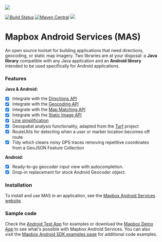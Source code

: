 [![](https://www.mapbox.com/android-sdk/images/service-splash.png)](https://www.mapbox.com/android-sdk/#mapbox_android_services)

[![Build Status](https://www.bitrise.io/app/a7eea7d04be1e2e5.svg?token=OruuJNhnjyeRnlBv0wXsFQ&branch=master)](https://www.bitrise.io/app/a7eea7d04be1e2e5) [![Maven Central](https://maven-badges.herokuapp.com/maven-central/com.mapbox.mapboxsdk/mapbox-android-services/badge.svg)](https://maven-badges.herokuapp.com/maven-central/com.mapbox.mapboxsdk/mapbox-android-services)
<a href="http://www.methodscount.com/?lib=com.mapbox.mapboxsdk%3Amapbox-java-services%3A1.3.1"><img src="https://img.shields.io/badge/Methods count-core: 690 | deps: 4795-e91e63.svg"/></a>



# Mapbox Android Services (MAS)

An open source toolset for building applications that need directions, geocoding, or static map imagery. Two libraries are at your disposal: a **Java library** compatible with any Java application and an **Android library** intended to be used specifically for Android applications.

### Features

**Java & Android:**

* [x] Integrate with the [Directions API](https://www.mapbox.com/directions/)
* [x] Integrate with the [Geocoding API](https://www.mapbox.com/geocoding/)
* [x] Integrate with the [Map Matching API](https://www.mapbox.com/blog/map-matching/)
* [x] Integrate with the [Static Image API](https://www.mapbox.com/api-documentation/#static)
* [x] [Line simplification](https://www.mapbox.com/android-sdk/examples/polyline-simplification/)
* [x] Geospatial analysis functionality, adapted from the [Turf](http://turfjs.org/) project
* [x] RouteUtils for detecting when a user or marker location becomes off route
* [x] Tidy which cleans noisy GPS traces removing repetitive coordinates from a GeoJSON Feature Collection

**Android:**

* [x] Ready-to-go geocoder input view with autocompletion.
* [x] Drop-in replacement for stock Android Geocoder object.

### Installation

To install and use MAS in an application, see the [Mapbox Android Services website](https://www.mapbox.com/android-sdk/#mapbox_android_services).

### Sample code

Check the [Android Test App](https://github.com/mapbox/mapbox-java/tree/master/libandroid/app) for examples or download the [Mapbox Demo App](https://play.google.com/store/apps/details?id=com.mapbox.mapboxandroiddemo) to see what's possible with Mapbox Android Services. You can also visit the [Mapbox Android SDK examples page](https://www.mapbox.com/android-sdk/examples/) for additional code examples.
